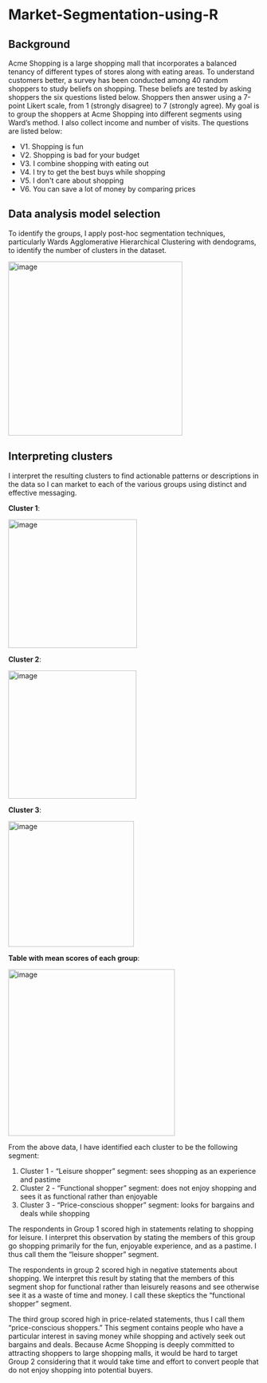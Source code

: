 # Market-Segmentation-using-R

## Background

Acme Shopping is a large shopping mall that incorporates a balanced tenancy of different types of stores along with eating areas. To understand customers better, a survey has been conducted among 40 random shoppers to study beliefs on shopping. These beliefs are tested by asking shoppers the six questions listed below. Shoppers then answer using a 7-point Likert scale, from 1 (strongly disagree) to 7 (strongly agree). My goal is to group the shoppers at Acme Shopping into different segments using Ward’s method. I also collect income and number of visits. The questions are listed below:
 
- V1. Shopping is fun
- V2. Shopping is bad for your budget
- V3. I combine shopping with eating out
- V4. I try to get the best buys while shopping
- V5. I don't care about shopping
- V6. You can save a lot of money by comparing prices

## Data analysis model selection

To identify the groups, I apply post-hoc segmentation techniques, particularly Wards Agglomerative Hierarchical Clustering with dendograms, to identify the number of clusters in the dataset.
 
<img width="349" alt="image" src="https://user-images.githubusercontent.com/113878059/225531674-28337b9f-9697-4dfe-be14-0b599c5cb6bb.png">

## Interpreting clusters

I interpret the resulting clusters to find actionable patterns or descriptions in the data so I can market to each of the various groups using distinct and effective messaging.

__Cluster 1__:

<img width="258" alt="image" src="https://user-images.githubusercontent.com/113878059/225527976-c8f26a49-5a57-481f-ad14-888133d7b56a.png">

__Cluster 2__:

<img width="257" alt="image" src="https://user-images.githubusercontent.com/113878059/225528005-c6d34a9d-6906-4bb1-babb-ef819d253d39.png">

__Cluster 3__:

<img width="252" alt="image" src="https://user-images.githubusercontent.com/113878059/225528048-7cba9ae6-602d-4c35-a939-421b260bf98f.png">

__Table with mean scores of each group__:

<img width="334" alt="image" src="https://user-images.githubusercontent.com/113878059/225529458-06846a4f-1401-40fb-a245-42f780543902.png">

From the above data, I have identified each cluster to be the following segment:
1.	Cluster 1 - “Leisure shopper” segment: sees shopping as an experience and pastime
2.	Cluster 2 - “Functional shopper” segment: does not enjoy shopping and sees it as functional rather than enjoyable
3.	Cluster 3 - “Price-conscious shopper” segment: looks for bargains and deals while shopping 

The respondents in Group 1 scored high in statements relating to shopping for leisure. I interpret this observation by stating the members of this group go shopping primarily for the fun, enjoyable experience, and as a pastime. I thus call them the “leisure shopper” segment. 

The respondents in group 2 scored high in negative statements about shopping. We interpret this result by stating that the members of this segment shop for functional rather than leisurely reasons and see otherwise see it as a waste of time and money. I call these skeptics the “functional shopper” segment.

The third group scored high in price-related statements, thus I call them “price-conscious shoppers.” This segment contains people who have a particular interest in saving money while shopping and actively seek out bargains and deals. Because Acme Shopping is deeply committed to attracting shoppers to large shopping malls, it would be hard to target Group 2 considering that it would take time and effort to convert people that do not enjoy shopping into potential buyers.

